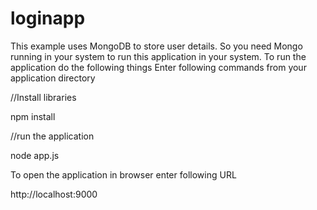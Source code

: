 # loginapp

This example uses MongoDB to store user details. So you need Mongo running in your system to run this application in your system. To run the application do the following things
Enter following commands from your application directory

//Install libraries

npm install 

//run the application

node app.js

To open the application in browser enter following URL

http://localhost:9000
